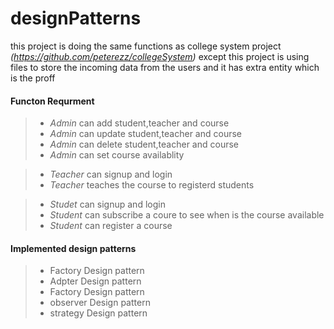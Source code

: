 # designPatterns
this project is doing the same functions as college system project *(https://github.com/peterezz/collegeSystem)* except this project is using files to store the incoming data from the users and it has extra entity which is the proff
#### Functon Requrment
>
> - *Admin* can add student,teacher and course
>  - *Admin* can update student,teacher and course
>  - *Admin* can delete student,teacher and course
> - *Admin* can set course availablity

>  - *Teacher* can signup and login
>  - *Teacher* teaches the course to registerd students

> - *Studet* can signup and login
> - *Student* can subscribe a coure to see when is the course available
>  - *Student* can register a course
>  

#### Implemented design patterns 
>
> - Factory Design pattern
> - Adpter Design pattern
> - Factory Design pattern
> - observer Design pattern
> - strategy Design pattern
>
